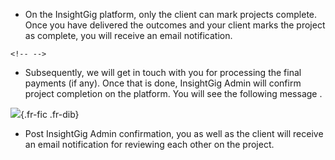 -   On the InsightGig platform, only the client can mark projects
    complete. Once you have delivered the outcomes and your client marks
    the project as complete, you will receive an email notification.

```{=html}
<!-- -->
```
-   Subsequently, we will get in touch with you for processing the final
    payments (if any). Once that is done, InsightGig Admin will confirm
    project completion on the platform. You will see the following
    message .

![](https://cdn.document360.io/55483967-4645-4b8f-8021-38fbe732305d/Images/Documentation/image-1671380322642.png){.fr-fic
.fr-dib}

-   Post InsightGig Admin confirmation, you as well as the client will
    receive an email notification for reviewing each other on the
    project.
